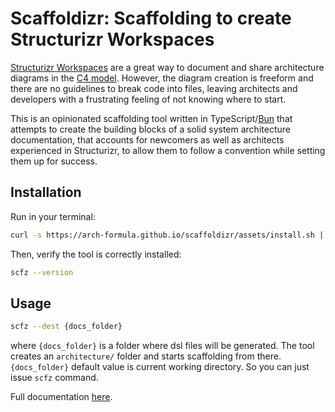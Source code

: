 # Scaffoldizr: Scaffolding to create Structurizr Workspaces

[Structurizr Workspaces](https://docs.structurizr.com/workspaces) are a great way to document and share architecture diagrams in the [C4 model](https://c4model.com/). However, the diagram creation is freeform and there are no guidelines to break code into files, leaving architects and developers with a frustrating feeling of not knowing where to start.

This is an opinionated scaffolding tool written in TypeScript/[Bun](https://bun.sh/) that attempts to create the building blocks of a solid system architecture documentation, that accounts for newcomers as well as architects experienced in Structurizr, to allow them to follow a convention while setting them up for success.

## Installation

Run in your terminal:

```bash
curl -s https://arch-formula.github.io/scaffoldizr/assets/install.sh | sh
```

Then, verify the tool is correctly installed:

```bash
scfz --version
```

## Usage

```bash
scfz --dest {docs_folder}
```

where `{docs_folder}` is a folder where dsl files will be generated. The tool creates an `architecture/` folder and starts scaffolding from there. `{docs_folder}` default value is current working directory. So you can just issue `scfz` command.

Full documentation [here](architecture/docs/01-usage.md).
